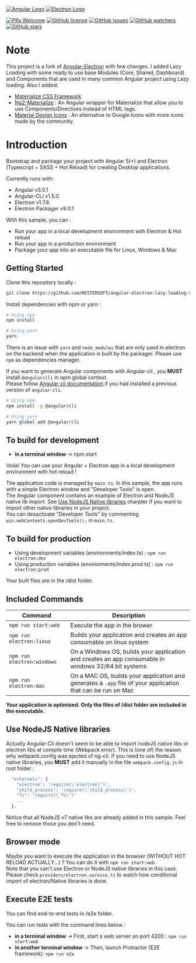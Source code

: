 [![Angular Logo](./logo-angular.jpg)](https://angular.io/) [![Electron Logo](./logo-electron.jpg)](https://electron.atom.io/)


[![PRs Welcome](https://img.shields.io/badge/PRs-welcome-brightgreen.svg?style=flat-square)](http://makeapullrequest.com)
[![GitHub license](https://img.shields.io/github/license/MISTERSOFT/angular-electron-lazy-loading-scaffold.svg)](https://github.com/MISTERSOFT/angular-electron-lazy-loading-scaffold/blob/master/LICENSE.md)
[![GitHub issues](https://img.shields.io/github/issues/MISTERSOFT/angular-electron-lazy-loading-scaffold.svg)](https://github.com/MISTERSOFT/angular-electron-lazy-loading-scaffold/issues)
[![GitHub watchers](https://img.shields.io/github/watchers/MISTERSOFT/angular-electron-lazy-loading-scaffold.svg)](https://github.com/MISTERSOFT/angular-electron-lazy-loading-scaffold/watchers)
[![GitHub stars](https://img.shields.io/github/stars/MISTERSOFT/angular-electron-lazy-loading-scaffold.svg)](https://github.com/MISTERSOFT/angular-electron-lazy-loading-scaffold/stargazers)

# Note

This project is a fork of [Angular-Electron](https://github.com/maximegris/angular-electron) with few changes. I added Lazy Loading with some ready to use base Modules (Core, Shared, Dashboard) and Components that are used in many common Angular project using Lazy loading. Also I added:
* [Materialize CSS Framework](http://materializecss.com/)
* [Ng2-Materialize](https://www.npmjs.com/package/ng2-materialize) : An Angular wrapper for Materialize that allow you to use Components/Directives instead of HTML tags.
* [Material Design Icons](https://materialdesignicons.com/) : An alternative to Google Icons with more icons made by the community.

# Introduction

Bootstrap and package your project with Angular 5(+) and Electron (Typescript + SASS + Hot Reload) for creating Desktop applications.

Currently runs with:

- Angular v5.0.1
- Angular-CLI v1.5.0
- Electron v1.7.6
- Electron Packager v9.0.1

With this sample, you can :

- Run your app in a local development environment with Electron & Hot reload
- Run your app in a production environment
- Package your app into an executable file for Linux, Windows & Mac

## Getting Started

Clone this repository locally :

``` bash
git clone https://github.com/MISTERSOFT/angular-electron-lazy-loading-scaffold.git
```

Install dependencies with npm or yarn :

``` bash
# Using npm
npm install

# Using yarn
yarn
```

There is an issue with `yarn` and `node_modules` that are only used in electron on the backend when the application is built by the packager. Please use `npm` as dependencies manager.

If you want to generate Angular components with Angular-cli , you **MUST** install `@angular/cli` in npm global context.  
Please follow [Angular-cli documentation](https://github.com/angular/angular-cli) if you had installed a previous version of `angular-cli`.

``` bash
# Using npm
npm install -g @angular/cli

# Using yarn
yarn global add @angular/cli
```

## To build for development

- **in a terminal window** -> npm start  

Voila! You can use your Angular + Electron app in a local development environment with hot reload !

The application code is managed by `main.ts`. In this sample, the app runs with a simple Electron window and "Developer Tools" is open.  
The Angular component contains an example of Electron and NodeJS native lib import. See [Use NodeJS Native libraries](#use-nodejs-native-libraries) charpter if you want to import other native libraries in your project.  
You can desactivate "Developer Tools" by commenting `win.webContents.openDevTools();` in `main.ts`.

## To build for production

- Using development variables (environments/index.ts) :  `npm run electron:dev`
- Using production variables (environments/index.prod.ts) :  `npm run electron:prod`

Your built files are in the /dist folder.

## Included Commands

|Command|Description|
|--|--|
|`npm run start:web`| Execute the app in the brower |
|`npm run electron:linux`| Builds your application and creates an app consumable on linux system |
|`npm run electron:windows`| On a Windows OS, builds your application and creates an app consumable in windows 32/64 bit systems |
|`npm run electron:mac`|  On a MAC OS, builds your application and generates a `.app` file of your application that can be run on Mac |

**Your application is optimised. Only the files of /dist folder are included in the executable.**

## Use NodeJS Native libraries

Actually Angular-Cli doesn't seem to be able to import nodeJS native libs or electron libs at compile time (Webpack error). This is (one of) the reason why webpack.config was ejected of ng-cli.
If you need to use NodeJS native libraries, you **MUST** add it manually in the file `webpack.config.js` in root folder :

```javascript
  "externals": {
    "electron": 'require(\'electron\')',
    "child_process": 'require(\'child_process\')',
    "fs": 'require(\'fs\')'
    ...
  },
```

Notice that all NodeJS v7 native libs are already added in this sample. Feel free to remove those you don't need.

## Browser mode

Maybe you want to execute the application in the browser (WITHOUT HOT RELOAD ACTUALLY...) ? You can do it with `npm run start:web`.  
Note that you can't use Electron or NodeJS native libraries in this case. Please check `providers/electron.service.ts` to watch how conditional import of electron/Native libraries is done.

## Execute E2E tests

You can find end-to-end tests in /e2e folder.

You can run tests with the command lines below : 
- **in a terminal window** -> First, start a web server on port 4200 : `npm run start:web`  
- **in another terminal window** -> Then, launch Protractor (E2E framework): `npm run e2e`

